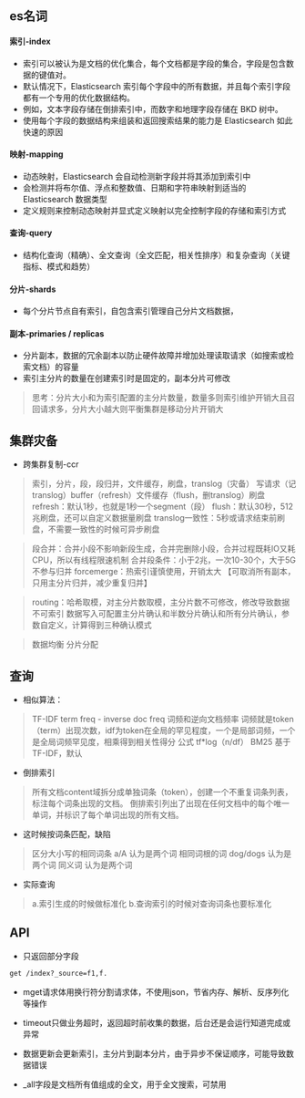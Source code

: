 ## es名词
#### 索引-index
- 索引可以被认为是文档的优化集合，每个文档都是字段的集合，字段是包含数据的键值对。
- 默认情况下，Elasticsearch 索引每个字段中的所有数据，并且每个索引字段都有一个专用的优化数据结构。
- 例如，文本字段存储在倒排索引中，而数字和地理字段存储在 BKD 树中。
- 使用每个字段的数据结构来组装和返回搜索结果的能力是 Elasticsearch 如此快速的原因

#### 映射-mapping
- 动态映射，Elasticsearch 会自动检测新字段并将其添加到索引中
- 会检测并将布尔值、浮点和整数值、日期和字符串映射到适当的 Elasticsearch 数据类型
- 定义规则来控制动态映射并显式定义映射以完全控制字段的存储和索引方式

#### 查询-query
- 结构化查询（精确）、全文查询（全文匹配，相关性排序）和复杂查询（关键指标、模式和趋势）

#### 分片-shards
- 每个分片节点自有索引，自包含索引管理自己分片文档数据，

#### 副本-primaries / replicas
- 分片副本，数据的冗余副本以防止硬件故障并增加处理读取请求（如搜索或检索文档）的容量
- 索引主分片的数量在创建索引时是固定的，副本分片可修改

> 思考：分片大小和为索引配置的主分片数量，数量多则索引维护开销大且召回请求多，分片大小越大则平衡集群是移动分片开销大

## 集群灾备
- 跨集群复制-ccr

> 索引，分片，段，段归并，文件缓存，刷盘，translog（灾备）
> 写请求（记translog）buffer（refresh）文件缓存（flush，删translog）刷盘
> refresh：默认1秒，也就是1秒一个segment（段）
> flush：默认30秒，512兆刷盘，还可以自定义数据量刷盘
> translog一致性：5秒或请求结束前刷盘，不需要一致性的时候可异步刷盘

> 段合并：合并小段不影响新段生成，合并完删除小段，合并过程既耗IO又耗CPU，所以有线程限速机制
> 合并段条件：小于2兆，一次10-30个，大于5G不参与归并
> forcemerge：热索引谨慎使用，开销太大
> 【可取消所有副本，只用主分片归并，减少重复归并】

> routing：哈希取模，对主分片数取模，主分片数不可修改，修改导致数据不可索引
> 数据写入可配置主分片确认和半数分片确认和所有分片确认，参数自定义，计算得到三种确认模式

> 数据均衡
> 分片分配

## 查询
- 相似算法：
> TF-IDF term freq - inverse doc freq 词频和逆向文档频率
> 词频就是token（term）出现次数，idf为token在全局的罕见程度，一个是局部词频，一个是全局词频罕见度，相乘得到相关性得分
> 公式  tf*log（n/df）
> BM25 基于TF-IDF，默认


- 倒排索引
> 所有文档content域拆分成单独词条（token），创建一个不重复词条列表，标注每个词条出现的文档。
> 倒排索引列出了出现在任何文档中的每个唯一单词，并标识了每个单词出现的所有文档。

- 这时候按词条匹配，缺陷
> 区分大小写的相同词条 a/A 认为是两个词
> 相同词根的词 dog/dogs 认为是两个词
> 同义词 认为是两个词

- 实际查询
> a.索引生成的时候做标准化
> b.查询索引的时候对查询词条也要标准化

## API
- 只返回部分字段
```html
get /index?_source=f1,f.
```

- mget请求体用换行符分割请求体，不使用json，节省内存、解析、反序列化等操作

- timeout只做业务超时，返回超时前收集的数据，后台还是会运行知道完成或异常

- 数据更新会更新索引，主分片到副本分片，由于异步不保证顺序，可能导致数据错误

- _all字段是文档所有值组成的全文，用于全文搜索，可禁用